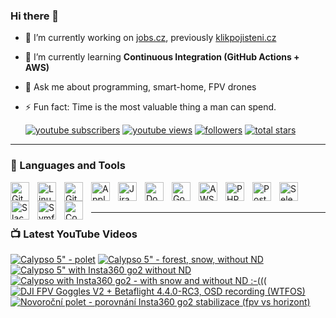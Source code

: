 ### Hi there 👋

- 🔭 I’m currently working on [jobs.cz](https://www.jobs.cz/), previously [klikpojisteni.cz](https://www.klikpojisteni.cz)
- 🌱 I’m currently learning **Continuous Integration (GitHub Actions + AWS)**
- 💬 Ask me about programming, smart-home, FPV drones
- ⚡ Fun fact: Time is the most valuable thing a man can spend.

   <p align="left">
   <a target="_blank" href="https://youtube.com/channel/UCgP6chBwftB9rAi52kZzCrg?sub_confirmation=1">
         <img alt="youtube subscribers" title="Subscribe to my YouTube channel" src="https://custom-icon-badges.demolab.com/youtube/channel/subscribers/UCgP6chBwftB9rAi52kZzCrg?color=%23E05D44&label=SUBSCRIBE&logo=video&logoColor=white&style=for-the-badge&labelColor=CE4630"/></a> 
      <a target="_blank" href="https://www.youtube.com/c/kdosiodjinud">
         <img alt="youtube views" title="YouTube views" src="https://custom-icon-badges.demolab.com/youtube/channel/views/UCgP6chBwftB9rAi52kZzCrg?color=%23E1AD0E&logo=eye&logoColor=white&style=for-the-badge&labelColor=C79600"/></a> 
      <a href="https://github.com/kdosiodjinud?tab=followers">
         <img alt="followers" title="Follow me on Github" src="https://custom-icon-badges.demolab.com/github/followers/kdosiodjinud?color=236ad3&labelColor=1155ba&style=for-the-badge&logo=person-add&label=Follow&logoColor=white"/></a>
      <a href="https://github.com/kdosiodjinud?tab=repositories&sort=stargazers">
         <img alt="total stars" title="Total stars on GitHub" src="https://custom-icon-badges.demolab.com/github/stars/kdosiodjinud?color=55960c&style=for-the-badge&labelColor=488207&logo=star"/></a>
   </p>

---

### 🧰 Languages and Tools

<img align="left" alt="Git" width="30px" style="padding-right:10px;" src="https://cdn.jsdelivr.net/gh/devicons/devicon/icons/git/git-original.svg" />
<img align="left" alt="Linux" width="30px" style="padding-right:10px;" src="https://cdn.jsdelivr.net/gh/devicons/devicon/icons/linux/linux-original.svg" />
<img align="left" alt="GitHub" width="30px" style="padding-right:10px;" src="https://cdn.jsdelivr.net/gh/devicons/devicon/icons/github/github-original.svg" />
<img align="left" alt="Apple" width="30px" style="padding-right:10px;" src="https://cdn.jsdelivr.net/gh/devicons/devicon/icons/apple/apple-original.svg" />
<img align="left" alt="Jira" width="30px" style="padding-right:10px;" src="https://cdn.jsdelivr.net/gh/devicons/devicon/icons/jira/jira-original.svg" />
<img align="left" alt="Docker" width="30px" style="padding-right:10px;" src="https://cdn.jsdelivr.net/gh/devicons/devicon/icons/docker/docker-original.svg" />
<img align="left" alt="GoogleCloud" width="30px" style="padding-right:10px;" src="https://cdn.jsdelivr.net/gh/devicons/devicon/icons/googlecloud/googlecloud-original.svg" />
<img align="left" alt="AWS" width="30px" style="padding-right:10px;" src="https://cdn.jsdelivr.net/gh/devicons/devicon/icons/amazonwebservices/amazonwebservices-original.svg" />
<img align="left" alt="PHP Storm" width="30px" style="padding-right:10px;" src="https://cdn.jsdelivr.net/gh/devicons/devicon/icons/phpstorm/phpstorm-original.svg" />
<img align="left" alt="Postgres" width="30px" style="padding-right:10px;" src="https://cdn.jsdelivr.net/gh/devicons/devicon/icons/postgresql/postgresql-original.svg" />
<img align="left" alt="Selenium" width="30px" style="padding-right:10px;" src="https://cdn.jsdelivr.net/gh/devicons/devicon/icons/selenium/selenium-original.svg" />
<img align="left" alt="Slack" width="30px" style="padding-right:10px;" src="https://cdn.jsdelivr.net/gh/devicons/devicon/icons/slack/slack-original.svg" />
<img align="left" alt="Symfony" width="30px" style="padding-right:10px;" src="https://cdn.jsdelivr.net/gh/devicons/devicon/icons/symfony/symfony-original.svg" />
<img align="left" alt="Composer" width="30px" style="padding-right:10px;" src="https://cdn.jsdelivr.net/gh/devicons/devicon/icons/composer/composer-original.svg" />
<br /><br />


---

### 📺 Latest YouTube Videos

<!-- BEGIN YOUTUBE-CARDS -->
[![Calypso 5" - polet](https://ytcards.demolab.com/?id=77OJ7Xb0dmo&title=Calypso+5%22+-+polet&lang=en&timestamp=1679215780&background_color=%230d1117&title_color=%23ffffff&stats_color=%23dedede&width=250&border_radius=5&duration=307 "Calypso 5\" - polet")](https://www.youtube.com/watch?v=77OJ7Xb0dmo)
[![Calypso 5" - forest, snow, without ND](https://ytcards.demolab.com/?id=qLQ6VkPonU4&title=Calypso+5%22+-+forest%2C+snow%2C+without+ND&lang=en&timestamp=1676128745&background_color=%230d1117&title_color=%23ffffff&stats_color=%23dedede&width=250&border_radius=5&duration=370 "Calypso 5\" - forest, snow, without ND")](https://www.youtube.com/watch?v=qLQ6VkPonU4)
[![Calypso 5" with Insta360 go2 without ND](https://ytcards.demolab.com/?id=GjU2PTGR-cU&title=Calypso+5%22+with+Insta360+go2+without+ND&lang=en&timestamp=1676128742&background_color=%230d1117&title_color=%23ffffff&stats_color=%23dedede&width=250&border_radius=5&duration=117 "Calypso 5\" with Insta360 go2 without ND")](https://www.youtube.com/watch?v=GjU2PTGR-cU)
[![Calypso with Insta360 go2 - with snow and without ND :-(((](https://ytcards.demolab.com/?id=syvHjSvh6JY&title=Calypso+with+Insta360+go2+-+with+snow+and+without+ND+%3A-%28%28%28&lang=en&timestamp=1676128738&background_color=%230d1117&title_color=%23ffffff&stats_color=%23dedede&width=250&border_radius=5&duration=256 "Calypso with Insta360 go2 - with snow and without ND :-(((")](https://www.youtube.com/watch?v=syvHjSvh6JY)
[![DJI FPV Goggles V2 + Betaflight 4.4.0-RC3, OSD recording (WTFOS)](https://ytcards.demolab.com/?id=HTzxpMrCCF0&title=DJI+FPV+Goggles+V2+%2B+Betaflight+4.4.0-RC3%2C+OSD+recording+%28WTFOS%29&lang=en&timestamp=1673111034&background_color=%230d1117&title_color=%23ffffff&stats_color=%23dedede&width=250&border_radius=5&duration=177 "DJI FPV Goggles V2 + Betaflight 4.4.0-RC3, OSD recording (WTFOS)")](https://www.youtube.com/watch?v=HTzxpMrCCF0)
[![Novoroční polet - porovnání Insta360 go2 stabilizace (fpv vs horizont)](https://ytcards.demolab.com/?id=WjZqdbK41xU&title=Novoro%C4%8Dn%C3%AD+polet+-+porovn%C3%A1n%C3%AD+Insta360+go2+stabilizace+%28fpv+vs+horizont%29&lang=en&timestamp=1673109265&background_color=%230d1117&title_color=%23ffffff&stats_color=%23dedede&width=250&border_radius=5&duration=269 "Novoroční polet - porovnání Insta360 go2 stabilizace (fpv vs horizont)")](https://www.youtube.com/watch?v=WjZqdbK41xU)
<!-- END YOUTUBE-CARDS -->
